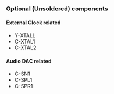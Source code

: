 ### Optional (Unsoldered) components

#### External Clock related
- Y-XTALL
- C-XTAL1
- C-XTAL2

#### Audio DAC related
- C-SN1
- C-SPL1
- C-SPR1
